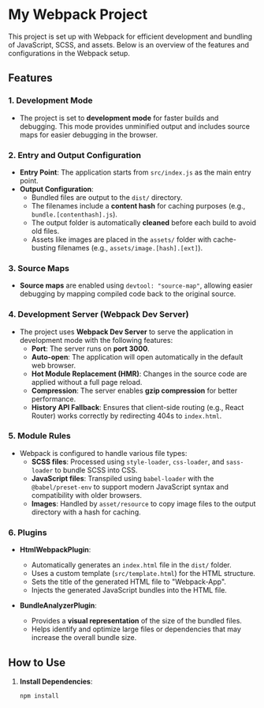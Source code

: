 # My Webpack Project

This project is set up with Webpack for efficient development and bundling of JavaScript, SCSS, and assets. Below is an overview of the features and configurations in the Webpack setup.

## Features

### 1. **Development Mode**
- The project is set to **development mode** for faster builds and debugging. This mode provides unminified output and includes source maps for easier debugging in the browser.

### 2. **Entry and Output Configuration**
- **Entry Point**: The application starts from `src/index.js` as the main entry point.
- **Output Configuration**: 
  - Bundled files are output to the `dist/` directory.
  - The filenames include a **content hash** for caching purposes (e.g., `bundle.[contenthash].js`).
  - The output folder is automatically **cleaned** before each build to avoid old files.
  - Assets like images are placed in the `assets/` folder with cache-busting filenames (e.g., `assets/image.[hash].[ext]`).

### 3. **Source Maps**
- **Source maps** are enabled using `devtool: "source-map"`, allowing easier debugging by mapping compiled code back to the original source.

### 4. **Development Server (Webpack Dev Server)**
- The project uses **Webpack Dev Server** to serve the application in development mode with the following features:
  - **Port**: The server runs on **port 3000**.
  - **Auto-open**: The application will open automatically in the default web browser.
  - **Hot Module Replacement (HMR)**: Changes in the source code are applied without a full page reload.
  - **Compression**: The server enables **gzip compression** for better performance.
  - **History API Fallback**: Ensures that client-side routing (e.g., React Router) works correctly by redirecting 404s to `index.html`.

### 5. **Module Rules**
- Webpack is configured to handle various file types:
  - **SCSS files**: Processed using `style-loader`, `css-loader`, and `sass-loader` to bundle SCSS into CSS.
  - **JavaScript files**: Transpiled using `babel-loader` with the `@babel/preset-env` to support modern JavaScript syntax and compatibility with older browsers.
  - **Images**: Handled by `asset/resource` to copy image files to the output directory with a hash for caching.

### 6. **Plugins**
- **HtmlWebpackPlugin**:
  - Automatically generates an `index.html` file in the `dist/` folder.
  - Uses a custom template (`src/template.html`) for the HTML structure.
  - Sets the title of the generated HTML file to "Webpack-App".
  - Injects the generated JavaScript bundles into the HTML file.

- **BundleAnalyzerPlugin**:
  - Provides a **visual representation** of the size of the bundled files.
  - Helps identify and optimize large files or dependencies that may increase the overall bundle size.

## How to Use

1. **Install Dependencies**:
   ```bash
   npm install
